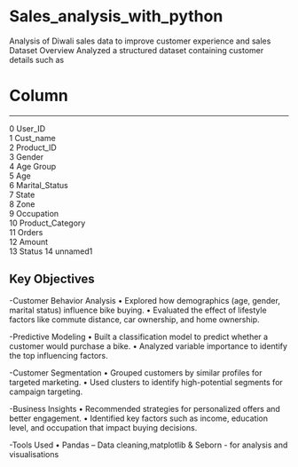 # Sales_analysis_with_python
Analysis of Diwali sales data to improve customer experience and sales
Dataset Overview
Analyzed a structured dataset containing customer details such as
#   Column            
---  ------         
 0   User_ID          
 1   Cust_name        
 2   Product_ID       
 3   Gender            
 4   Age Group         
 5   Age               
 6   Marital_Status   
 7   State             
 8   Zone             
 9   Occupation       
 10  Product_Category  
 11  Orders            
 12  Amount          
 13  Status
 14  unnamed1
 
 ## Key Objectives

-Customer Behavior Analysis
• Explored how demographics (age, gender, marital status) influence bike buying.
• Evaluated the effect of lifestyle factors like commute distance, car ownership, and home ownership.

-Predictive Modeling
• Built a classification model to predict whether a customer would purchase a bike.
• Analyzed variable importance to identify the top influencing factors.

-Customer Segmentation
• Grouped customers by similar profiles for targeted marketing.
• Used clusters to identify high-potential segments for campaign targeting.

-Business Insights
• Recommended strategies for personalized offers and better engagement.
• Identified key factors such as income, education level, and occupation that impact buying decisions.

-Tools Used
• Pandas – Data cleaning,matplotlib & Seborn - for analysis and visualisations
